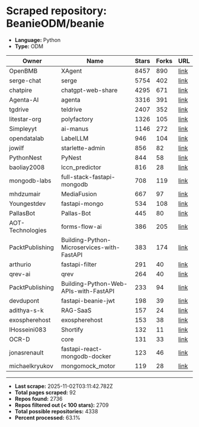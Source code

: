 # Scraped repository: BeanieODM/beanie
* **Language:** Python
* **Type:** ODM

| Owner | Name | Stars | Forks | URL |
|---|---|---|---|---|
| OpenBMB | XAgent | 8457 | 890 | [link](https://github.com/OpenBMB/XAgent) |
| serge-chat | serge | 5754 | 402 | [link](https://github.com/serge-chat/serge) |
| chatpire | chatgpt-web-share | 4295 | 671 | [link](https://github.com/chatpire/chatgpt-web-share) |
| Agenta-AI | agenta | 3316 | 391 | [link](https://github.com/Agenta-AI/agenta) |
| tgdrive | teldrive | 2407 | 352 | [link](https://github.com/tgdrive/teldrive) |
| litestar-org | polyfactory | 1326 | 105 | [link](https://github.com/litestar-org/polyfactory) |
| Simpleyyt | ai-manus | 1146 | 272 | [link](https://github.com/Simpleyyt/ai-manus) |
| opendatalab | LabelLLM | 946 | 104 | [link](https://github.com/opendatalab/LabelLLM) |
| jowilf | starlette-admin | 856 | 82 | [link](https://github.com/jowilf/starlette-admin) |
| PythonNest | PyNest | 844 | 58 | [link](https://github.com/PythonNest/PyNest) |
| baoliay2008 | lccn_predictor | 816 | 28 | [link](https://github.com/baoliay2008/lccn_predictor) |
| mongodb-labs | full-stack-fastapi-mongodb | 708 | 119 | [link](https://github.com/mongodb-labs/full-stack-fastapi-mongodb) |
| mhdzumair | MediaFusion | 667 | 97 | [link](https://github.com/mhdzumair/MediaFusion) |
| Youngestdev | fastapi-mongo | 534 | 108 | [link](https://github.com/Youngestdev/fastapi-mongo) |
| PallasBot | Pallas-Bot | 445 | 80 | [link](https://github.com/PallasBot/Pallas-Bot) |
| AOT-Technologies | forms-flow-ai | 386 | 205 | [link](https://github.com/AOT-Technologies/forms-flow-ai) |
| PacktPublishing | Building-Python-Microservices-with-FastAPI | 383 | 174 | [link](https://github.com/PacktPublishing/Building-Python-Microservices-with-FastAPI) |
| arthurio | fastapi-filter | 291 | 40 | [link](https://github.com/arthurio/fastapi-filter) |
| qrev-ai | qrev | 264 | 40 | [link](https://github.com/qrev-ai/qrev) |
| PacktPublishing | Building-Python-Web-APIs-with-FastAPI | 233 | 94 | [link](https://github.com/PacktPublishing/Building-Python-Web-APIs-with-FastAPI) |
| devdupont | fastapi-beanie-jwt | 198 | 39 | [link](https://github.com/devdupont/fastapi-beanie-jwt) |
| adithya-s-k | RAG-SaaS | 157 | 24 | [link](https://github.com/adithya-s-k/RAG-SaaS) |
| exospherehost | exospherehost | 153 | 38 | [link](https://github.com/exospherehost/exospherehost) |
| IHosseini083 | Shortify | 132 | 11 | [link](https://github.com/IHosseini083/Shortify) |
| OCR-D | core | 131 | 33 | [link](https://github.com/OCR-D/core) |
| jonasrenault | fastapi-react-mongodb-docker | 123 | 46 | [link](https://github.com/jonasrenault/fastapi-react-mongodb-docker) |
| michaelkryukov | mongomock_motor | 119 | 28 | [link](https://github.com/michaelkryukov/mongomock_motor) |

---
* **Last scrape:** 2025-11-02T03:11:42.782Z
* **Total pages scraped:** 92
* **Repos found:** 2736
* **Repos filtered out (< 100 stars):** 2709
* **Total possible repositories:** 4338
* **Percent processed:** 63.1%
